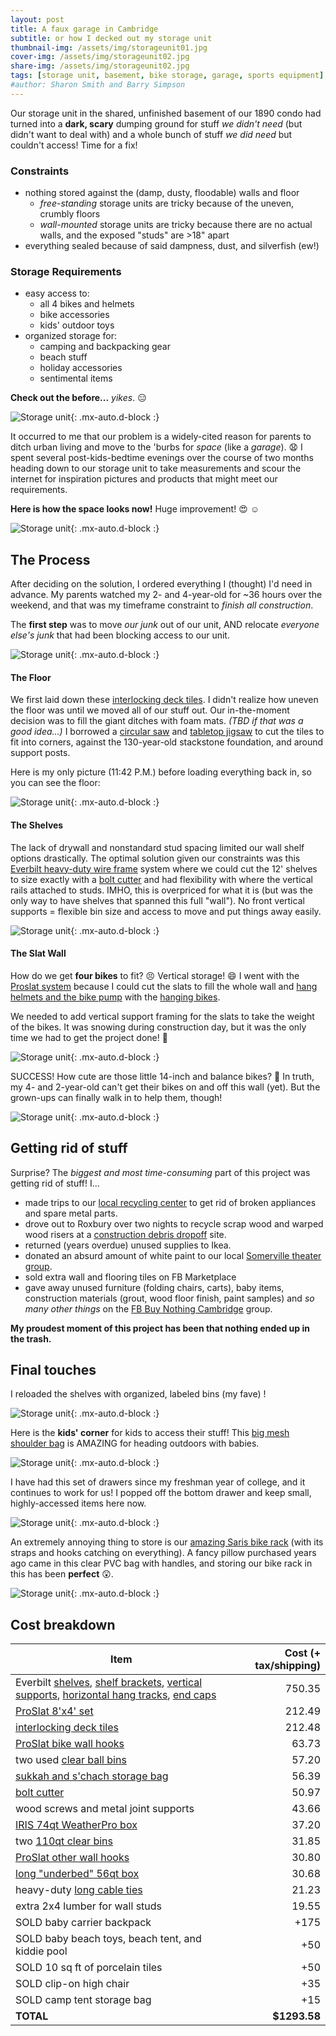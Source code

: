 ```yaml
---
layout: post
title: A faux garage in Cambridge
subtitle: or how I decked out my storage unit
thumbnail-img: /assets/img/storageunit01.jpg
cover-img: /assets/img/storageunit02.jpg
share-img: /assets/img/storageunit02.jpg
tags: [storage unit, basement, bike storage, garage, sports equipment]
#author: Sharon Smith and Barry Simpson
---
```


Our storage unit in the shared, unfinished basement of our 1890 condo had turned into a **dark, scary** dumping ground for stuff *we didn't
need* (but didn't want to deal with) and a whole bunch of stuff *we did need* but couldn't access! Time for a fix!

### Constraints
* nothing stored against the (damp, dusty, floodable) walls and floor
  * *free-standing* storage units are tricky because of the uneven, crumbly floors
  * *wall-mounted* storage units are tricky because there are no actual walls, and the exposed "studs" are >18" apart
* everything sealed because of said dampness, dust, and silverfish (ew!)

### Storage Requirements
* easy access to:
  * all 4 bikes and helmets
  * bike accessories
  * kids' outdoor toys
* organized storage for:
  * camping and backpacking gear
  * beach stuff
  * holiday accessories
  * sentimental items

**Check out the before...** *yikes*. :expressionless:

![Storage unit](../assets/img/storageunit06.jpg){: .mx-auto.d-block :}

It occurred to me that our problem is a widely-cited reason for parents to ditch urban living and move to the 'burbs for *space* (like a *garage*).
:anguished: I spent several post-kids-bedtime evenings over the course of two months heading down to our storage unit to take
measurements and scour the internet for inspiration pictures and products that might meet our requirements.

**Here is how the space looks now!** Huge improvement! :heart_eyes: :relaxed:

![Storage unit](../assets/img/storageunit07.jpg){: .mx-auto.d-block :}

## The Process

After deciding on the solution, I ordered everything I (thought) I'd need in advance. My parents watched my 2- and 4-year-old
for ~36 hours over the weekend, and that was my timeframe constraint to *finish all construction*.

The **first step** was to move *our junk* out of our unit, AND relocate *everyone else's junk* that had been blocking access to our unit.

![Storage unit](../assets/img/storageunit03.jpg){: .mx-auto.d-block :}

#### The Floor
We first laid down these
[interlocking deck tiles](https://www.homedepot.com/p/326396808). I didn't realize how uneven the floor was until we
moved all of our stuff out. Our in-the-moment decision was to fill the giant ditches with foam mats. *(TBD if that was a good idea...)* I borrowed a [circular saw](https://www.homedepot.com/p/RYOBI-ONE-HP-18V-Brushless-Cordless-7-1-4-in-Circular-Saw-Tool-Only-PBLCS300B/314109411) and
[tabletop jigsaw](https://www.amazon.com/Rockwell-BladeRunner-Portable-Tabletop-Accessories/dp/B00L47FZ8A/) to cut the tiles to fit into corners, against the 130-year-old stackstone foundation, and around support posts.

Here is my only picture (11:42 P.M.) before loading everything back in, so you can see the floor:

![Storage unit](../assets/img/storageunit01.jpg){: .mx-auto.d-block :}

#### The Shelves
The lack of drywall and nonstandard stud spacing limited our wall shelf options drastically.
The optimal solution given our constraints was this [Everbilt heavy-duty wire frame](https://www.homedepot.com/p/Everbilt-6-ft-x-20-in-Heavy-Duty-Wire-Shelf-90257/314183866)
system where we could cut the 12' shelves to size exactly with a [bolt cutter](https://www.homedepot.com/p/Milwaukee-18-in-Bolt-Cutter-with-3-8-in-Maximum-Cut-Capacity-48-22-4018/312620426) and had flexibility with where the vertical rails attached to studs. IMHO, this is overpriced
for what it is (but was the only way to have shelves that spanned this full "wall"). No front vertical supports = flexible bin size and access to move and put things away easily.

![Storage unit](../assets/img/storageunit04.jpg){: .mx-auto.d-block :}

#### The Slat Wall
How do we get **four bikes** to fit? :persevere: Vertical storage! :smile: I went with the
[Proslat system](https://www.homedepot.com/p/Proslat-PVC-Slatwall-8-ft-x-4-ft-White-88102/203496104) because I could cut the slats to fill the whole wall and [hang helmets and the bike pump](https://www.homedepot.com/p/Proslat-Slatwall-4-in-Hooks-12-Pack-13002/204743455) with the [hanging bikes](https://www.homedepot.com/p/Proslat-Slatwall-Vertical-Bike-Hook-2-Pack-13028/204743464).

We needed to add vertical support framing for the slats to take the weight of the bikes. It was snowing during construction day, but it was the only time we had to get the project done! :muscle:

![Storage unit](../assets/img/storageunit08.jpg){: .mx-auto.d-block :}

SUCCESS! How cute are those little 14-inch and balance bikes? :bicyclist: In truth, my 4- and 2-year-old can't get their bikes on and off this wall (yet). But the grown-ups can finally walk in to help them, though!

![Storage unit](../assets/img/storageunit05.jpg){: .mx-auto.d-block :}

## Getting rid of stuff

Surprise? The *biggest and most time-consuming* part of this project was getting rid of stuff! I...
* made trips to our [local recycling center](https://www.cambridgema.gov/services/recyclingcenter) to get rid of broken appliances and spare metal parts.
* drove out to Roxbury over two nights to recycle scrap wood and warped wood risers at a [construction debris dropoff](https://resourcewasteservices.com/our-facilities/resource-roxbury/) site.
* returned (years overdue) unused supplies to Ikea.
* donated an absurd amount of white paint to our local [Somerville theater group](https://www.theatreatfirst.org/).
* sold extra wall and flooring tiles on FB Marketplace
* gave away unused furniture (folding chairs, carts), baby items, construction materials (grout, wood floor finish, paint samples)
and *so many other things* on the [FB Buy Nothing Cambridge](https://www.facebook.com/groups/476638806418590) group.

**My proudest moment of this project has been that nothing ended up in the trash.**

## Final touches

I reloaded the shelves with organized, labeled bins (my fave) !

![Storage unit](../assets/img/storageunit02.jpg){: .mx-auto.d-block :}

Here is the **kids' corner** for kids to access their stuff! This [big mesh shoulder bag](https://www.amazon.com/gp/product/B0B2RHFXCB/) is AMAZING for heading outdoors with babies.

![Storage unit](../assets/img/storageunit09.jpg){: .mx-auto.d-block :}

I have had this set of drawers since my freshman year of college, and it continues to work for us! I popped off the bottom drawer and keep small, highly-accessed items here now.

![Storage unit](../assets/img/storageunit10.jpg){: .mx-auto.d-block :}

An extremely annoying thing to store is our [amazing Saris bike rack](https://www.amazon.com/dp/B085WTVV18/) (with its straps and hooks catching on everything).
A fancy pillow purchased years ago came in this clear PVC bag with handles, and storing our bike rack in this has been **perfect** :astonished:.

![Storage unit](../assets/img/storageunit11.jpg){: .mx-auto.d-block :}

## Cost breakdown

| Item | Cost (+ tax/shipping) |
| --- | ---: |
| Everbilt [shelves](https://www.homedepot.com/p/Everbilt-12-ft-x-20-in-Heavy-Duty-Wire-Shelf-90175/314183873), [shelf brackets](https://www.homedepot.com/p/Everbilt-20-in-L-White-Steel-Heavy-Duty-Support-Bracket-90316/314700560), [vertical supports](https://www.homedepot.com/p/Everbilt-84-in-L-White-Steel-Heavy-Duty-Vertical-Rail-90290/314586379), [horizontal hang tracks](https://www.homedepot.com/p/Everbilt-80-in-Heavy-Duty-Steel-Hang-Track-90288/314586388), [end caps](https://www.homedepot.com/p/Everbilt-Small-End-Caps-20-Pack-90234/314184189) | 750.35 |
| [ProSlat 8'x4' set](https://www.homedepot.com/p/Proslat-PVC-Slatwall-8-ft-x-4-ft-White-88102/203496104) | 212.49 |
| [interlocking deck tiles](https://www.homedepot.com/p/11-8-in-x-11-8-in-Outdoor-Square-Plastic-Interlocking-Flooring-Deck-Tiles-for-Courtyard-Garden-44-pieces-in-Brown-C-F-B-90469/326396808) | 212.48 |
| [ProSlat bike wall hooks](https://www.homedepot.com/p/Proslat-Slatwall-Vertical-Bike-Hook-2-Pack-13028/204743464) | 63.73 |
| two used [clear ball bins](https://www.amazon.com/gp/product/B0085U20JG/) | 57.20 |
| [sukkah and s'chach storage bag](https://www.sukkot.com/shop/sukkah-storage-bags/) | 56.39 |
| [bolt cutter](https://www.homedepot.com/p/Milwaukee-18-in-Bolt-Cutter-with-3-8-in-Maximum-Cut-Capacity-48-22-4018/312620426) | 50.97 |
| wood screws and metal joint supports | 43.66 |
| [IRIS 74qt WeatherPro box](https://www.homedepot.com/p/IRIS-74-Qt-WeatherPro-Storage-Box-in-Clear-110586/300735908) | 37.20 |
| two [110qt clear bins](https://www.target.com/p/sterilite-110qt-clear-view-storage-bin-with-latch-purple/-/A-13794501) | 31.85 |
| [ProSlat other wall hooks](https://www.homedepot.com/p/Proslat-Slatwall-4-in-Hooks-12-Pack-13002/204743455) | 30.80 |
| [long "underbed" 56qt box](https://www.containerstore.com/s/closet/closet-boxes-bins/our-clear-storage-boxes/12d?productId=11004743) | 30.68 |
| heavy-duty [long cable ties](https://www.acehardware.com/departments/lighting-and-electrical/cable-management-cable-ties-and-electrical-tape/cable-ties/3004703) | 21.23 |
| extra 2x4 lumber for wall studs | 19.55 |
| SOLD baby carrier backpack | +175 |
| SOLD baby beach toys, beach tent, and kiddie pool | +50 |
| SOLD 10 sq ft of porcelain tiles | +50 |
| SOLD clip-on high chair | +35 |
| SOLD camp tent storage bag | +15 |
| **TOTAL** | **$1293.58** |